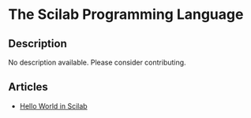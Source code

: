 # The Scilab Programming Language

## Description

No description available. Please consider contributing.

## Articles

- [Hello World in Scilab](https://sampleprograms.io/projects/hello-world/scilab)
